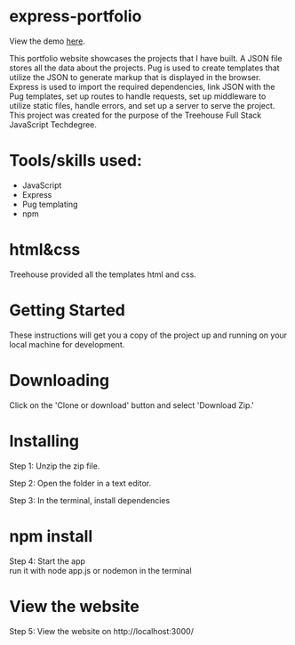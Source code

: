 
# express-portfolio
View the demo <a href="https://diana-vozanu.herokuapp.com/">here</a>.

This portfolio website showcases the projects that I have built. A JSON file stores all the data about the projects. Pug is used to create templates that utilize the JSON to generate markup that is displayed in the browser. Express is used to import the required dependencies, link JSON with the Pug templates, set up routes to handle requests, set up middleware to utilize static files, handle errors, and set up a server to serve the project. This project was created for the purpose of the Treehouse Full Stack JavaScript Techdegree.

# Tools/skills used:
<ul>
 <li>JavaScript</li>
 <li>Express</li>
 <li>Pug templating</li>
 <li>npm</li>
</ul>
 
 # html&css
 Treehouse provided all the templates html and css.

 # Getting Started
These instructions will get you a copy of the project up and running on your local machine for development.

# Downloading
Click on the 'Clone or download' button and select 'Download Zip.'

# Installing
Step 1: Unzip the zip file.

Step 2: Open the folder in a text editor.

Step 3: In the terminal, install dependencies

# npm install
Step 4: Start the app <br>
run it with node app.js or nodemon in the terminal

# View the website
Step 5: View the website on http://localhost:3000/

